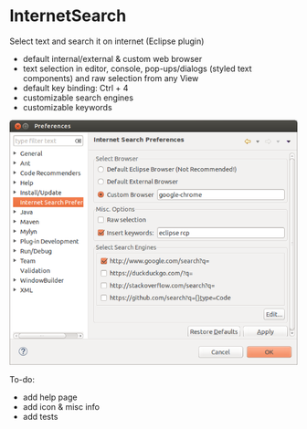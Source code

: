 InternetSearch
==============

Select text and search it on internet (Eclipse plugin) 

* default internal/external & custom web browser
* text selection in editor, console, pop-ups/dialogs (styled text components) and raw selection from any View
* default key binding: Ctrl + 4
* customizable search engines
* customizable keywords

![alt ex1.png](https://github.com/alexadam/InternetSearch/blob/master/ex1.png?raw=true "ex1.png")

To-do:

* add help page
* add icon & misc info
* add tests
